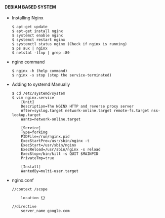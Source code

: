 #### DEBIAN BASED SYSTEM

* Installing Nginx
    ```
    $ apt-get update
    $ apt-get install nginx
    $ systemct enable nginx
    $ systemct restart nginx
    $ systemctl status nginx (Check if nginx is running) 
    $ ps aux | nginx
    $ netstat -ltnp | grep :80
    ```

* nginx command
    ```
    $ nginx -h (help command)
    $ nginx -s stop (stop the service-terminated)
    ```

* Adding to systemd Manually
    ```
    $ cd /etc/systemd/system
    $ vim nginx.service
        [Unit]
        Description=The NGINX HTTP and reverse proxy server
        After=syslog.target network-online.target remote-fs.target nss-lookup.target
        Wants=network-online.target

        [Service]
        Type=forking
        PIDFile=/run/nginx.pid
        ExecStartPre=/usr/sbin/nginx -t
        ExecStart=/usr/sbin/nginx
        ExecReload=/usr/sbin/nginx -s reload
        ExecStop=/bin/kill -s QUIT $MAINPID
        PrivateTmp=true

        [Install]
        WantedBy=multi-user.target

    ```

* nginx.conf
    ```
    //context /scope

        location {}

    //directive
        server_name google.com
    ```
